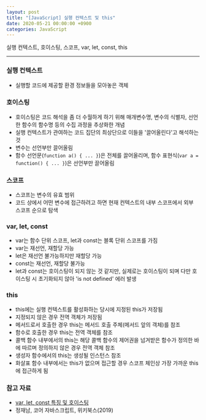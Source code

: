 ```yaml
---
layout: post
title: "[JavaScript] 실행 컨텍스트 및 this"
date: 2020-05-21 00:00:00 +0900
categories: JavaScript
---
```


실행 컨텍스트, 호이스팅, 스코프, var, let, const, this

---

### 실행 컨텍스트

- 실행할 코드에 제공할 환경 정보들을 모아놓은 객체

### 호이스팅

- 호이스팅은 코드 해석을 좀 더 수월하게 하기 위해 매개변수명, 변수의 식별자, 선언한 함수의 함수명 등의 수집 과정을 추상화한 개념
- 실행 컨텍스트가 관여하는 코드 집단의 최상단으로 이들을 '끌어올린다'고 해석하는 것
- 변수는 선언부만 끌어올림
- 함수 선언문(`function a() { ... }`)은 전체를 끌어올리며, 함수 표현식(`var a = function() { ... }`)은 선언부만 끌어올림

### 스코프

- 스코프는 변수의 유효 범위
- 코드 상에서 어떤 변수에 접근하려고 하면 현재 컨텍스트의 내부 스코프에서 외부 스코프 순으로 탐색

### var, let, const

- var는 함수 단위 스코프, let과 const는 블록 단위 스코프를 가짐
- var는 재선언, 재할당 가능
- let은 재선언 불가능하지만 재할당 가능
- const는 재선언, 재할당 불가능
- let과 const는 호이스팅이 되지 않는 것 같지만, 실제로는 호이스팅이 되며 다만 호이스팅 시 초기화되지 않아 'is not defined' 에러 발생

### this

- this에는 실행 컨텍스트를 활성화하는 당시에 지정된 this가 저장됨
- 지정되지 않은 경우 전역 객체가 저장됨
- 메서드로서 호출한 경우 this는 메서드 호출 주체(메서드 앞의 객체)를 참조
- 함수로 호출한 경우 this는 전역 객체를 참조
- 콜백 함수 내부에서의 this는 해당 콜백 함수의 제어권을 넘겨받은 함수가 정의한 바에 따르며 정의하지 않은 경우 전역 객체 참조
- 생성자 함수에서의 this는 생성될 인스턴스 참조
- 화살표 함수 내부에서는 this가 없으며 접근할 경우 스코프 체인상 가장 가까운 this에 접근하게 됨

### 참고 자료

- [var, let, const 특징 및 호이스팅](https://medium.com/sjk5766/var-let-const-%ED%8A%B9%EC%A7%95-%EB%B0%8F-scope-335a078cec04)
- 정재남, 코어 자바스크립트, 위키북스(2019)
